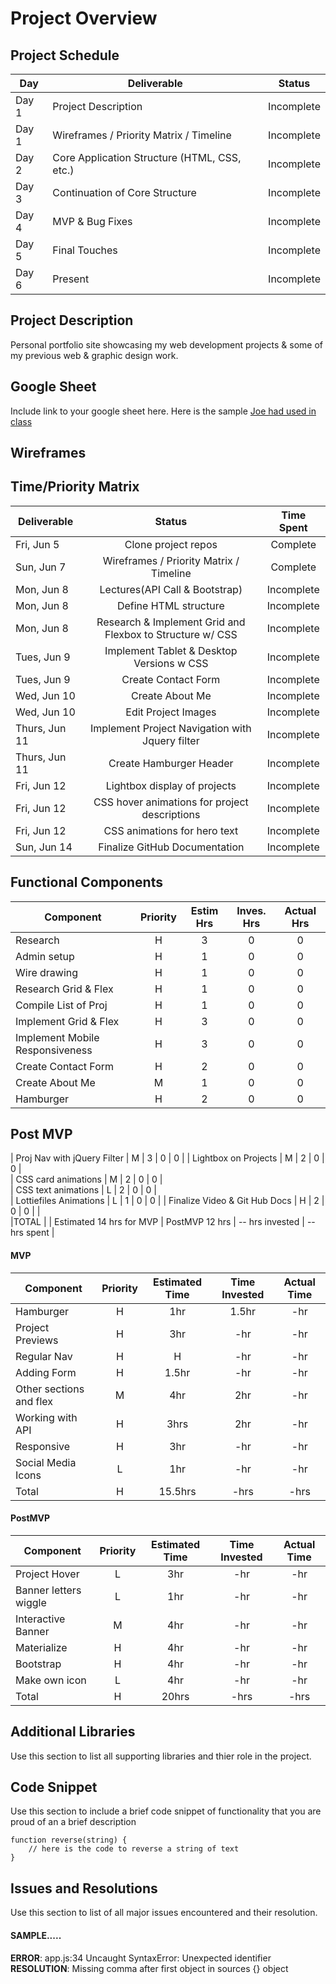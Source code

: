 # Project Overview

## Project Schedule

|  Day | Deliverable | Status
|---|---| ---|
|Day 1| Project Description | Incomplete
|Day 1| Wireframes / Priority Matrix / Timeline | Incomplete
|Day 2| Core Application Structure (HTML, CSS, etc.) | Incomplete
|Day 3| Continuation of Core Structure | Incomplete
|Day 4| MVP & Bug Fixes | Incomplete
|Day 5| Final Touches | Incomplete
|Day 6| Present | Incomplete


## Project Description

Personal portfolio site showcasing my web development projects & some of my previous web & graphic design work.

## Google Sheet

Include link to your google sheet here.  Here is the sample [Joe had used in class](https://docs.google.com/spreadsheets/d/15PmioBi2dQEkewpqI7MDkDpvcVF0Trw8vmarAQbwoHk/edit#gid=0) 

## Wireframes




## Time/Priority Matrix 

|Deliverable	| Status	| Time Spent |
| --- | :---: |  :---: | 
| Fri, Jun 5 | Clone project repos	| Complete 	| .5 hr |
| Sun, Jun 7 | Wireframes / Priority Matrix / Timeline	| Complete	| 2 hrs |
| Mon, Jun 8 | Lectures(API Call & Bootstrap)	| Incomplete | 2 hrs |
| Mon, Jun 8 | Define HTML structure	| Incomplete | 1 hrs |
| Mon, Jun 8 | Research & Implement Grid and Flexbox to Structure w/ CSS | Incomplete | 3 hrs |	
| Tues, Jun 9 | Implement Tablet & Desktop Versions w CSS | Incomplete | 3 hrs |		
| Tues, Jun 9 | Create Contact Form	| Incomplete | 3 hrs |
| Wed, Jun 10 | Create About Me	 | Incomplete | 1 hrs |	
| Wed, Jun 10 | Edit Project Images	| Incomplete | 2 hrs |
| Thurs, Jun 11 | Implement Project Navigation with Jquery filter | Incomplete | 7 hrs |
| Thurs, Jun 11 | Create Hamburger Header | Incomplete  | 3 hrs |		
| Fri, Jun 12 | Lightbox display of projects	 | Incomplete | 2 hr |
| Fri, Jun 12 | CSS hover animations for project descriptions	 | Incomplete | 2 hr |
| Fri, Jun 12 | CSS animations for hero text	 | Incomplete | 2 hr |
 Sun, Jun 14 | Finalize GitHub Documentation  | Incomplete | 2 hrs |		

## Functional Components

| Component | Priority	| Estim Hrs |	Inves. Hrs	| Actual Hrs|
| --- | :---: |  :---: | :---: | :---: |
| Research |	H	| 3	| 0 |	0 |
| Admin setup	| H	| 1	| 0	| 0 |
| Wire drawing	| H 	| 1	| 0	| 0 |
| Research Grid & Flex 	| H	| 1	| 0	| 0 |
| Compile List of Proj	| H	| 1	| 0 | 0 |
| Implement Grid & Flex	| H	| 3	| 0 | 0 |
| Implement Mobile Responsiveness	| H	| 3 | 0 | 0 |		
| Create Contact Form	| H |	2 | 0 | 0 |	
| Create About Me	| M |	1 | 0 | 0 |	
| Hamburger	| H |	2 | 0 | 0 |
## Post MVP
| Proj Nav with jQuery Filter	| M |	3 | 0 | 0 |
| Lightbox on Projects	| M |	2 | 0 | 0 |		
| CSS card animations	| M |	2 | 0 | 0 |		
| CSS text animations	| L |	2 | 0 | 0 |			
| Lottiefiles Animations	| L |	1 | 0 | 0 |	
| Finalize Video & Git Hub Docs	| H |	2 | 0 | 0 |	
|				
|TOTAL |	| Estimated 14 hrs for MVP | PostMVP 12 hrs	| -- hrs invested |	-- hrs spent | 

#### MVP
| Component | Priority | Estimated Time | Time Invested | Actual Time |
| --- | :---: |  :---: | :---: | :---: |
| Hamburger | H | 1hr | 1.5hr | -hr|
| Project Previews | H | 3hr | -hr | -hr|
| Regular Nav | H | H | -hr | -hr|
| Adding Form | H | 1.5hr| -hr | -hr |
| Other sections and flex| M | 4hr | 2hr | -hr|
| Working with API | H | 3hrs| 2hr | -hr |
| Responsive | H | 3hr | -hr | -hr|
| Social Media Icons | L | 1hr | -hr | -hr|
| Total | H | 15.5hrs| -hrs | -hrs |

#### PostMVP
| Component | Priority | Estimated Time | Time Invested | Actual Time |
| --- | :---: |  :---: | :---: | :---: |
| Project Hover | L | 3hr | -hr | -hr|
| Banner letters wiggle | L | 1hr | -hr | -hr|
| Interactive Banner | M | 4hr | -hr | -hr|
| Materialize | H | 4hr | -hr | -hr|
| Bootstrap | H | 4hr | -hr | -hr|
| Make own icon | L | 4hr | -hr | -hr|
| Total | H | 20hrs| -hrs | -hrs |

## Additional Libraries
 Use this section to list all supporting libraries and thier role in the project. 

## Code Snippet

Use this section to include a brief code snippet of functionality that you are proud of an a brief description  

```
function reverse(string) {
	// here is the code to reverse a string of text
}
```

## Issues and Resolutions
 Use this section to list of all major issues encountered and their resolution.

#### SAMPLE.....
**ERROR**: app.js:34 Uncaught SyntaxError: Unexpected identifier                                
**RESOLUTION**: Missing comma after first object in sources {} object
